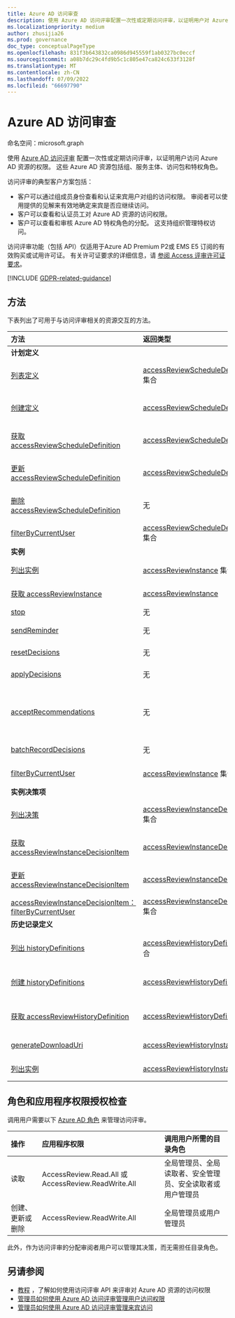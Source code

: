 ```yaml
---
title: Azure AD 访问审查
description: 使用 Azure AD 访问评审配置一次性或定期访问评审，以证明用户对 Azure AD 资源的访问权限。
ms.localizationpriority: medium
author: zhusijia26
ms.prod: governance
doc_type: conceptualPageType
ms.openlocfilehash: 831f3b643832ca0986d945559f1ab0327bc0eccf
ms.sourcegitcommit: a08b7dc29c4fd9b5c1c805e47ca824c633f3128f
ms.translationtype: MT
ms.contentlocale: zh-CN
ms.lasthandoff: 07/09/2022
ms.locfileid: "66697790"
---
```

# <a name="azure-ad-access-reviews"></a>Azure AD 访问审查

命名空间：microsoft.graph

使用 [Azure AD 访问评审](/azure/active-directory/active-directory-azure-ad-controls-access-reviews-overview) 配置一次性或定期访问评审，以证明用户访问 Azure AD 资源的权限。 这些 Azure AD 资源包括组、服务主体、访问包和特权角色。

访问评审的典型客户方案包括：

- 客户可以通过组成员身份查看和认证来宾用户对组的访问权限。 审阅者可以使用提供的见解来有效地确定来宾是否应继续访问。
- 客户可以查看和认证员工对 Azure AD 资源的访问权限。
- 客户可以查看和审核 Azure AD 特权角色的分配。 这支持组织管理特权访问。

访问评审功能（包括 API）仅适用于Azure AD Premium P2或 EMS E5 订阅的有效购买或试用许可证。 有关许可证要求的详细信息，请 [参阅 Access 评审许可证要求](/azure/active-directory/governance/access-reviews-overview#license-requirements)。

[!INCLUDE [GDPR-related-guidance](../../includes/gdpr-msgraph-export-note.md)]

## <a name="methods"></a>方法

下表列出了可用于与访问评审相关的资源交互的方法。

| 方法           | 返回类型    |说明|
|:---------------|:--------|:----------|
|**计划定义**| | |
|[列表定义](../api/accessreviewset-list-definitions.md)|[accessReviewScheduleDefinition](../resources/accessreviewscheduledefinition.md) 集合|获取 [accessReviewScheduleDefinition](../resources/accessreviewscheduledefinition.md) 对象及其属性的列表。|
|[创建定义](../api/accessreviewset-post-definitions.md)|[accessReviewScheduleDefinition](../resources/accessreviewscheduledefinition.md)|创建新的 [accessReviewScheduleDefinition](../resources/accessreviewscheduledefinition.md) 对象。|
|[获取 accessReviewScheduleDefinition](../api/accessreviewscheduledefinition-get.md)|[accessReviewScheduleDefinition](../resources/accessreviewscheduledefinition.md)|读取 [accessReviewScheduleDefinition](../resources/accessreviewscheduledefinition.md) 对象的属性和关系。|
|[更新 accessReviewScheduleDefinition](../api/accessreviewscheduledefinition-update.md)|[accessReviewScheduleDefinition](../resources/accessreviewscheduledefinition.md)|更新 [accessReviewScheduleDefinition 对象的](../resources/accessreviewscheduledefinition.md) 属性。|
|[删除 accessReviewScheduleDefinition](../api/accessreviewscheduledefinition-delete.md)|无|删除 [accessReviewScheduleDefinition](../resources/accessreviewscheduledefinition.md) 对象。|
|[filterByCurrentUser](../api/accessreviewscheduledefinition-filterbycurrentuser.md)|[accessReviewScheduleDefinition](../resources/accessreviewscheduledefinition.md) 集合|返回调用用户是任何实例的审阅者的所有定义。|
|**实例**| | |
|[列出实例](../api/accessreviewscheduledefinition-list-instances.md)|[accessReviewInstance](../resources/accessreviewinstance.md) 集合|获取 [accessReviewInstance](../resources/accessreviewinstance.md) 对象及其属性的列表。|
|[获取 accessReviewInstance](../api/accessreviewinstance-get.md)|[accessReviewInstance](../resources/accessreviewinstance.md)|读取 [accessReviewInstance](../resources/accessreviewinstance.md) 对象的属性和关系。|
|[stop](../api/accessreviewinstance-stop.md)|无|手动停止 accessReviewInstance。|
|[sendReminder](../api/accessreviewinstance-sendreminder.md)|无|向 accessReviewInstance 的审阅者发送提醒。|
|[resetDecisions](../api/accessreviewinstance-resetdecisions.md)|无|将实例上的所有决策项重置为 `notReviewed`|
|[applyDecisions](../api/accessreviewinstance-applydecisions.md)|无|对 accessReviewInstance 手动应用决策。|
|[acceptRecommendations](../api/accessreviewinstance-acceptrecommendations.md)|无| 允许调用用户接受针对每个 NotReviewed accessReviewInstanceDecisionItem 的决策建议，即他们是特定 accessReviewInstance 的审阅者。|
|[batchRecordDecisions](../api/accessreviewinstance-batchrecorddecisions.md)|无|在一次调用中查看主体或资源的批处理。|
|[filterByCurrentUser](../api/accessreviewinstance-filterbycurrentuser.md)|[accessReviewInstance](../resources/accessreviewinstance.md) 集合|返回调用用户为审阅者的定义上的所有实例对象。|
|**实例决策项**| | |
|[列出决策](../api/accessreviewinstance-list-decisions.md)|[accessReviewInstanceDecisionItem](../resources/accessreviewinstancedecisionitem.md) 集合|获取 [accessReviewInstanceDecisionItem](../resources/accessreviewinstancedecisionitem.md) 对象及其属性的列表。|
|[获取 accessReviewInstanceDecisionItem](../api/accessreviewinstancedecisionitem-get.md)|[accessReviewInstanceDecisionItem](../resources/accessreviewinstancedecisionitem.md)|读取 [accessReviewInstanceDecisionItem](../resources/accessreviewinstancedecisionitem.md) 对象的属性和关系。|
|[更新 accessReviewInstanceDecisionItem](../api/accessreviewinstancedecisionitem-update.md)|[accessReviewInstanceDecisionItem](../resources/accessreviewinstancedecisionitem.md)|更新 [accessReviewInstanceDecisionItem 对象的](../resources/accessreviewinstancedecisionitem.md) 属性。|
|[accessReviewInstanceDecisionItem： filterByCurrentUser](../api/accessreviewinstancedecisionitem-filterbycurrentuser.md)|[accessReviewInstanceDecisionItem](../resources/accessreviewinstancedecisionitem.md) 集合|返回调用用户是其审阅者的决策项。|
|**历史记录定义**| | |
|[列出 historyDefinitions](../api/accessreviewset-list-historydefinitions.md)|[accessReviewHistoryDefinition](accessreviewhistorydefinition.md) 集合|获取 [accessReviewHistoryDefinition](accessreviewhistorydefinition.md) 对象及其属性的列表。|
|[创建 historyDefinitions](../api/accessreviewset-post-historydefinitions.md)|[accessReviewHistoryDefinition](accessreviewhistorydefinition.md)|创建新的 [accessReviewHistoryDefinition](accessreviewhistorydefinition.md) 对象。|
|[获取 accessReviewHistoryDefinition](../api/accessreviewhistorydefinition-get.md)|[accessReviewHistoryDefinition](accessreviewhistorydefinition.md)|读取 [accessReviewHistoryDefinition](accessreviewhistorydefinition.md) 对象的属性和关系。|
|[generateDownloadUri](../api/accessreviewhistoryinstance-generatedownloaduri.md)|[accessReviewHistoryInstance](accessreviewhistoryinstance.md)|为可用于检索审阅历史记录数据的实例生成 URI。|
|[列出实例](../api/accessreviewhistorydefinition-list-instances.md)|[accessReviewHistoryInstance](accessreviewhistoryinstance.md)|检索 [accessReviewHistoryInstance](accessreviewhistoryinstance.md) 对象及其属性的列表。|

## <a name="role-and-application-permission-authorization-checks"></a>角色和应用程序权限授权检查

调用用户需要以下 [Azure AD 角色](/azure/active-directory/roles/permissions-reference) 来管理访问评审。

| 操作 | 应用程序权限 | 调用用户所需的目录角色 |
|:------------------|:------------|:--------------------------------------------|
| 读取 | AccessReview.Read.All 或 AccessReview.ReadWrite.All | 全局管理员、全局读取者、安全管理员、安全读取者或用户管理员 |
| 创建、更新或删除 | AccessReview.ReadWrite.All | 全局管理员或用户管理员 |

此外，作为访问评审的分配审阅者用户可以管理其决策，而无需担任目录角色。

## <a name="see-also"></a>另请参阅

- [教程](/graph/accessreviews-overview) ，了解如何使用访问评审 API 来评审对 Azure AD 资源的访问权限
- [管理员如何使用 Azure AD 访问评审管理用户访问权限](/azure/active-directory/active-directory-azure-ad-controls-manage-user-access-with-access-reviews)
- [管理员如何使用 Azure AD 访问评审管理来宾访问](/azure/active-directory/active-directory-azure-ad-controls-manage-guest-access-with-access-reviews)

